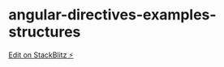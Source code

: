 # angular-directives-examples-structures

[Edit on StackBlitz ⚡️](https://stackblitz.com/edit/angular-directives-examples-structures)